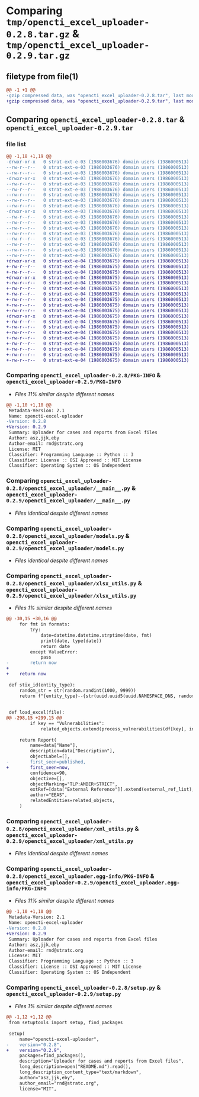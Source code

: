 # Comparing `tmp/opencti_excel_uploader-0.2.8.tar.gz` & `tmp/opencti_excel_uploader-0.2.9.tar.gz`

## filetype from file(1)

```diff
@@ -1 +1 @@
-gzip compressed data, was "opencti_excel_uploader-0.2.8.tar", last modified: Mon Apr 29 12:59:41 2024, max compression
+gzip compressed data, was "opencti_excel_uploader-0.2.9.tar", last modified: Mon Apr 29 13:21:36 2024, max compression
```

## Comparing `opencti_excel_uploader-0.2.8.tar` & `opencti_excel_uploader-0.2.9.tar`

### file list

```diff
@@ -1,18 +1,19 @@
-drwxr-xr-x   0 strat-ext-e-03 (1986003676) domain users (1986000513)        0 2024-04-29 12:59:41.640594 opencti_excel_uploader-0.2.8/
--rw-r--r--   0 strat-ext-e-03 (1986003676) domain users (1986000513)      997 2024-04-29 12:59:41.640594 opencti_excel_uploader-0.2.8/PKG-INFO
--rw-r--r--   0 strat-ext-e-03 (1986003676) domain users (1986000513)      436 2024-04-29 12:04:56.000000 opencti_excel_uploader-0.2.8/README.md
-drwxr-xr-x   0 strat-ext-e-03 (1986003676) domain users (1986000513)        0 2024-04-29 12:59:41.636594 opencti_excel_uploader-0.2.8/opencti_excel_uploader/
--rw-r--r--   0 strat-ext-e-03 (1986003676) domain users (1986000513)       27 2024-04-29 12:04:56.000000 opencti_excel_uploader-0.2.8/opencti_excel_uploader/__init__.py
--rw-r--r--   0 strat-ext-e-03 (1986003676) domain users (1986000513)     1842 2024-04-29 12:04:56.000000 opencti_excel_uploader-0.2.8/opencti_excel_uploader/__main__.py
--rw-r--r--   0 strat-ext-e-03 (1986003676) domain users (1986000513)    19553 2024-04-29 12:04:56.000000 opencti_excel_uploader-0.2.8/opencti_excel_uploader/models.py
--rw-r--r--   0 strat-ext-e-03 (1986003676) domain users (1986000513)    10355 2024-04-29 12:59:03.000000 opencti_excel_uploader-0.2.8/opencti_excel_uploader/xlsx_utils.py
--rw-r--r--   0 strat-ext-e-03 (1986003676) domain users (1986000513)    48307 2024-04-29 12:29:37.000000 opencti_excel_uploader-0.2.8/opencti_excel_uploader/xml_utils.py
-drwxr-xr-x   0 strat-ext-e-03 (1986003676) domain users (1986000513)        0 2024-04-29 12:59:41.640594 opencti_excel_uploader-0.2.8/opencti_excel_uploader.egg-info/
--rw-r--r--   0 strat-ext-e-03 (1986003676) domain users (1986000513)      997 2024-04-29 12:59:41.000000 opencti_excel_uploader-0.2.8/opencti_excel_uploader.egg-info/PKG-INFO
--rw-r--r--   0 strat-ext-e-03 (1986003676) domain users (1986000513)      472 2024-04-29 12:59:41.000000 opencti_excel_uploader-0.2.8/opencti_excel_uploader.egg-info/SOURCES.txt
--rw-r--r--   0 strat-ext-e-03 (1986003676) domain users (1986000513)        1 2024-04-29 12:59:41.000000 opencti_excel_uploader-0.2.8/opencti_excel_uploader.egg-info/dependency_links.txt
--rw-r--r--   0 strat-ext-e-03 (1986003676) domain users (1986000513)       80 2024-04-29 12:59:41.000000 opencti_excel_uploader-0.2.8/opencti_excel_uploader.egg-info/entry_points.txt
--rw-r--r--   0 strat-ext-e-03 (1986003676) domain users (1986000513)      114 2024-04-29 12:59:41.000000 opencti_excel_uploader-0.2.8/opencti_excel_uploader.egg-info/requires.txt
--rw-r--r--   0 strat-ext-e-03 (1986003676) domain users (1986000513)       23 2024-04-29 12:59:41.000000 opencti_excel_uploader-0.2.8/opencti_excel_uploader.egg-info/top_level.txt
--rw-r--r--   0 strat-ext-e-03 (1986003676) domain users (1986000513)       38 2024-04-29 12:59:41.640594 opencti_excel_uploader-0.2.8/setup.cfg
--rw-r--r--   0 strat-ext-e-03 (1986003676) domain users (1986000513)      891 2024-04-29 12:59:31.000000 opencti_excel_uploader-0.2.8/setup.py
+drwxr-xr-x   0 strat-ext-e-04 (1986003675) domain users (1986000513)        0 2024-04-29 13:21:36.399147 opencti_excel_uploader-0.2.9/
+-rw-r--r--   0 strat-ext-e-04 (1986003675) domain users (1986000513)      997 2024-04-29 13:21:36.399147 opencti_excel_uploader-0.2.9/PKG-INFO
+-rw-r--r--   0 strat-ext-e-04 (1986003675) domain users (1986000513)      436 2024-04-29 11:43:55.000000 opencti_excel_uploader-0.2.9/README.md
+drwxr-xr-x   0 strat-ext-e-04 (1986003675) domain users (1986000513)        0 2024-04-29 13:21:36.399147 opencti_excel_uploader-0.2.9/opencti_excel_uploader/
+-rw-r--r--   0 strat-ext-e-04 (1986003675) domain users (1986000513)       27 2024-04-29 11:43:55.000000 opencti_excel_uploader-0.2.9/opencti_excel_uploader/__init__.py
+-rw-r--r--   0 strat-ext-e-04 (1986003675) domain users (1986000513)     1842 2024-04-29 11:43:55.000000 opencti_excel_uploader-0.2.9/opencti_excel_uploader/__main__.py
+-rw-r--r--   0 strat-ext-e-04 (1986003675) domain users (1986000513)    19553 2024-04-29 12:28:49.000000 opencti_excel_uploader-0.2.9/opencti_excel_uploader/models.py
+-rw-r--r--   0 strat-ext-e-04 (1986003675) domain users (1986000513)      146 2024-04-29 12:25:14.000000 opencti_excel_uploader-0.2.9/opencti_excel_uploader/test.py
+-rw-r--r--   0 strat-ext-e-04 (1986003675) domain users (1986000513)    10350 2024-04-29 13:07:32.000000 opencti_excel_uploader-0.2.9/opencti_excel_uploader/xlsx_utils.py
+-rw-r--r--   0 strat-ext-e-04 (1986003675) domain users (1986000513)    48307 2024-04-29 12:28:25.000000 opencti_excel_uploader-0.2.9/opencti_excel_uploader/xml_utils.py
+drwxr-xr-x   0 strat-ext-e-04 (1986003675) domain users (1986000513)        0 2024-04-29 13:21:36.399147 opencti_excel_uploader-0.2.9/opencti_excel_uploader.egg-info/
+-rw-r--r--   0 strat-ext-e-04 (1986003675) domain users (1986000513)      997 2024-04-29 13:21:36.000000 opencti_excel_uploader-0.2.9/opencti_excel_uploader.egg-info/PKG-INFO
+-rw-r--r--   0 strat-ext-e-04 (1986003675) domain users (1986000513)      503 2024-04-29 13:21:36.000000 opencti_excel_uploader-0.2.9/opencti_excel_uploader.egg-info/SOURCES.txt
+-rw-r--r--   0 strat-ext-e-04 (1986003675) domain users (1986000513)        1 2024-04-29 13:21:36.000000 opencti_excel_uploader-0.2.9/opencti_excel_uploader.egg-info/dependency_links.txt
+-rw-r--r--   0 strat-ext-e-04 (1986003675) domain users (1986000513)       80 2024-04-29 13:21:36.000000 opencti_excel_uploader-0.2.9/opencti_excel_uploader.egg-info/entry_points.txt
+-rw-r--r--   0 strat-ext-e-04 (1986003675) domain users (1986000513)      114 2024-04-29 13:21:36.000000 opencti_excel_uploader-0.2.9/opencti_excel_uploader.egg-info/requires.txt
+-rw-r--r--   0 strat-ext-e-04 (1986003675) domain users (1986000513)       23 2024-04-29 13:21:36.000000 opencti_excel_uploader-0.2.9/opencti_excel_uploader.egg-info/top_level.txt
+-rw-r--r--   0 strat-ext-e-04 (1986003675) domain users (1986000513)       38 2024-04-29 13:21:36.399147 opencti_excel_uploader-0.2.9/setup.cfg
+-rw-r--r--   0 strat-ext-e-04 (1986003675) domain users (1986000513)      891 2024-04-29 13:21:11.000000 opencti_excel_uploader-0.2.9/setup.py
```

### Comparing `opencti_excel_uploader-0.2.8/PKG-INFO` & `opencti_excel_uploader-0.2.9/PKG-INFO`

 * *Files 11% similar despite different names*

```diff
@@ -1,10 +1,10 @@
 Metadata-Version: 2.1
 Name: opencti-excel-uploader
-Version: 0.2.8
+Version: 0.2.9
 Summary: Uploader for cases and reports from Excel files
 Author: asz,jjk,eby
 Author-email: rnd@stratc.org
 License: MIT
 Classifier: Programming Language :: Python :: 3
 Classifier: License :: OSI Approved :: MIT License
 Classifier: Operating System :: OS Independent
```

### Comparing `opencti_excel_uploader-0.2.8/opencti_excel_uploader/__main__.py` & `opencti_excel_uploader-0.2.9/opencti_excel_uploader/__main__.py`

 * *Files identical despite different names*

### Comparing `opencti_excel_uploader-0.2.8/opencti_excel_uploader/models.py` & `opencti_excel_uploader-0.2.9/opencti_excel_uploader/models.py`

 * *Files identical despite different names*

### Comparing `opencti_excel_uploader-0.2.8/opencti_excel_uploader/xlsx_utils.py` & `opencti_excel_uploader-0.2.9/opencti_excel_uploader/xlsx_utils.py`

 * *Files 1% similar despite different names*

```diff
@@ -30,15 +30,16 @@
     for fmt in formats:
         try:
             date=datetime.datetime.strptime(date, fmt)
             print(date, type(date))
             return date
         except ValueError:
             pass
-        return now
+    
+    return now
     
 def stix_id(entity_type):
     random_str = str(random.randint(1000, 9999))
     return f"{entity_type}--{str(uuid.uuid5(uuid.NAMESPACE_DNS, random_str))}"
 
 
 def load_excel(file):
@@ -298,15 +299,15 @@
         if key == "Vulnerabilities":
             related_objects.extend(process_vulnerabilities(df[key], instructions))
 
     return Report(
         name=data["Name"],
         description=data["Description"],
         objectLabel=[],
-        first_seen=published,
+        first_seen=now,
         confidence=90,
         objective=[],
         objectMarking="TLP:AMBER+STRICT",
         extRef=[data["External Reference"]].extend(external_ref_list),
         author="EEAS",
         relatedEntities=related_objects,
     )
```

### Comparing `opencti_excel_uploader-0.2.8/opencti_excel_uploader/xml_utils.py` & `opencti_excel_uploader-0.2.9/opencti_excel_uploader/xml_utils.py`

 * *Files identical despite different names*

### Comparing `opencti_excel_uploader-0.2.8/opencti_excel_uploader.egg-info/PKG-INFO` & `opencti_excel_uploader-0.2.9/opencti_excel_uploader.egg-info/PKG-INFO`

 * *Files 11% similar despite different names*

```diff
@@ -1,10 +1,10 @@
 Metadata-Version: 2.1
 Name: opencti-excel-uploader
-Version: 0.2.8
+Version: 0.2.9
 Summary: Uploader for cases and reports from Excel files
 Author: asz,jjk,eby
 Author-email: rnd@stratc.org
 License: MIT
 Classifier: Programming Language :: Python :: 3
 Classifier: License :: OSI Approved :: MIT License
 Classifier: Operating System :: OS Independent
```

### Comparing `opencti_excel_uploader-0.2.8/setup.py` & `opencti_excel_uploader-0.2.9/setup.py`

 * *Files 1% similar despite different names*

```diff
@@ -1,12 +1,12 @@
 from setuptools import setup, find_packages
 
 setup(
     name="opencti-excel-uploader",
-    version="0.2.8",
+    version="0.2.9",
     packages=find_packages(),
     description="Uploader for cases and reports from Excel files",
     long_description=open("README.md").read(),
     long_description_content_type="text/markdown",
     author="asz,jjk,eby",
     author_email="rnd@stratc.org",
     license="MIT",
```

